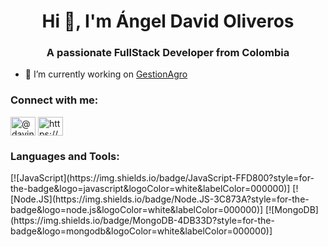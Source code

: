 <h1 align="center">Hi 👋, I'm Ángel David Oliveros</h1>
<h3 align="center">A passionate FullStack Developer from Colombia</h3>

- 🔭 I’m currently working on [GestionAgro](https://github.com/ZenwayProjects/GestionAgro)

<h3 align="left">Connect with me:</h3>
<p align="left">
<a href="https://twitter.com/@davincibaker" target="blank"><img align="center" src="https://raw.githubusercontent.com/rahuldkjain/github-profile-readme-generator/master/src/images/icons/Social/twitter.svg" alt="@davincibaker" height="30" width="40" /></a>
<a href="https://linkedin.com/in/https://www.linkedin.com/in/da-vinci/" target="blank"><img align="center" src="https://raw.githubusercontent.com/rahuldkjain/github-profile-readme-generator/master/src/images/icons/Social/linked-in-alt.svg" alt="https://www.linkedin.com/in/da-vinci/" height="30" width="40" /></a>
</p>

<h3 align="left">Languages and Tools:</h3>
[![JavaScript](https://img.shields.io/badge/JavaScript-FFD800?style=for-the-badge&logo=javascript&logoColor=white&labelColor=000000)]
[![Node.JS](https://img.shields.io/badge/Node.JS-3C873A?style=for-the-badge&logo=node.js&logoColor=white&labelColor=000000)]
[![MongoDB](https://img.shields.io/badge/MongoDB-4DB33D?style=for-the-badge&logo=mongodb&logoColor=white&labelColor=000000)]
</br>
